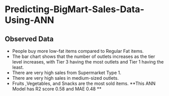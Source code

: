 # Predicting-BigMart-Sales-Data-Using-ANN
## Observed Data
* People buy more low-fat items compared to Regular Fat items.
* The bar chart shows that the number of outlets increases as the tier level increases, with Tier 3 having the most outlets and Tier 1 having the least.
* There are very high sales from Supermarket Type 1.
* There are very high sales in medium-sized outlets.
* Fruits ,Vegetables, and Snacks are the most sold items.
**This ANN Model has R2 score 0.58 and MAE 0.48 **
  
